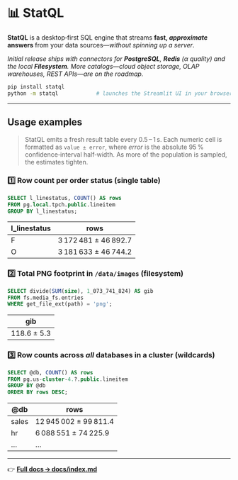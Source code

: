 # 📊 StatQL

**StatQL** is a desktop‑first SQL engine that streams **fast, *approximate* answers** from your data sources—*without spinning up a server*.

*Initial release ships with connectors for **PostgreSQL**, **Redis** (α quality) and the local **Filesystem**.  More catalogs—cloud object storage, OLAP warehouses, REST APIs—are on the roadmap.*

```bash
pip install statql
python -m statql            # launches the Streamlit UI in your browser
```

---

## Usage examples

> StatQL emits a fresh result table every 0.5 – 1 s.  Each numeric cell is formatted as `value ± error`, where *error* is the absolute 95 % confidence‑interval half‑width.  As more of the population is sampled, the estimates tighten.

### 1️⃣ Row count per order status (single table)
```sql
SELECT l_linestatus, COUNT() AS rows
FROM pg.local.tpch.public.lineitem
GROUP BY l_linestatus;
```
| l_linestatus | rows |
|--------------|---------------------|
| F | 3 172 481 ± 46 892.7 |
| O | 3 181 633 ± 46 744.2 |

### 2️⃣ Total PNG footprint in `/data/images` (filesystem)
```sql
SELECT divide(SUM(size), 1_073_741_824) AS gib
FROM fs.media_fs.entries
WHERE get_file_ext(path) = 'png';
```
| gib |
|-----------|
| 118.6 ± 5.3 |

### 3️⃣ Row counts across *all* databases in a cluster (wildcards)
```sql
SELECT @db, COUNT() AS rows
FROM pg.us-cluster-4.?.public.lineitem
GROUP BY @db
ORDER BY rows DESC;
```
| @db | rows |
|------|-----------------|
| sales | 12 945 002 ± 99 811.4 |
| hr    |  6 088 551 ± 74 225.9 |
| …     | … |

---

👉 [**Full docs → docs/index.md**](docs/index.md)
